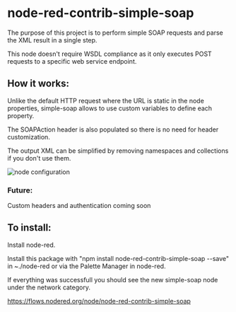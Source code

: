 # node-red-contrib-simple-soap

The purpose of this project is to perform simple SOAP requests and parse the XML result in a single step.

This node doesn't require WSDL compliance as it only executes POST requests to a specific web service endpoint.

## How it works:

Unlike the default HTTP request where the URL is static in the node properties, simple-soap allows to use custom variables to define each property.

The SOAPAction header is also populated so there is no need for header customization.

The output XML can be simplified by removing namespaces and collections if you don't use them.

![node configuration](https://raw.githubusercontent.com/tiagordc/node-red-contrib-simple-soap/master/edit.png)

### Future:

Custom headers and authentication coming soon

## To install: 

Install node-red.

Install this package with "npm install node-red-contrib-simple-soap --save" in ~./node-red or via the Palette Manager in node-red.

If everything was successfull you should see the new simple-soap node under the network category.

https://flows.nodered.org/node/node-red-contrib-simple-soap

